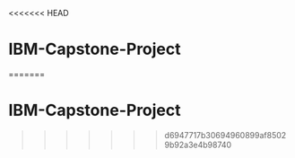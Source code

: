 <<<<<<< HEAD
# IBM-Capstone-Project
=======
# IBM-Capstone-Project
>>>>>>> d6947717b30694960899af85029b92a3e4b98740
